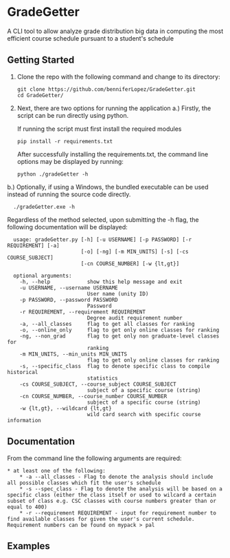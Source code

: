 # GradeGetter
A CLI tool to allow analyze grade distribution big data in computing the most efficient course schedule pursuant to a student's schedule


## Getting Started

1. Clone the repo with the following command and change to its directory:

    ```
    git clone https://github.com/benniferLopez/GradeGetter.git
    cd GradeGetter/
    ```
2. Next, there are two options for running the application
  a.) Firstly, the script can be run directly using python.
  
      If running the script must first install the required modules
      
      ```
      pip install -r requirements.txt
      ```
      
      After successfully installing the requirements.txt, the command line options may be displayed by running:

      ```
      python ./gradeGetter -h
      ```
      
  b.) Optionally, if using a Windows, the bundled executable can be used instead of running the source code directly.
  
      ./gradeGetter.exe -h
      
      
  Regardless of the method selected, upon submitting the -h flag, the following documentation will be displayed:
  
      usage: gradeGetter.py [-h] [-u USERNAME] [-p PASSWORD] [-r REQUIREMENT] [-a]
                            [-o] [-ng] [-m MIN_UNITS] [-s] [-cs COURSE_SUBJECT]
                            [-cn COURSE_NUMBER] [-w {lt,gt}]

      optional arguments:
        -h, --help            show this help message and exit
        -u USERNAME, --username USERNAME
                              User name (unity ID)
        -p PASSWORD, --password PASSWORD
                              Password
        -r REQUIREMENT, --requirement REQUIREMENT
                              Degree audit requirement number
        -a, --all_classes     flag to get all classes for ranking
        -o, --online_only     flag to get only online classes for ranking
        -ng, --non_grad       flag to get only non graduate-level classes for
                              ranking
        -m MIN_UNITS, --min_units MIN_UNITS
                              flag to get only online classes for ranking
        -s, --specific_class  flag to denote specific class to compile historical
                              statistics
        -cs COURSE_SUBJECT, --course_subject COURSE_SUBJECT
                              subject of a specific course (string)
        -cn COURSE_NUMBER, --course_number COURSE_NUMBER
                              subject of a specific course (string)
        -w {lt,gt}, --wildcard {lt,gt}
                              wild card search with specific course information
                              
## Documentation

From the command line the following arguments are required:

    * at least one of the following:
        * -a --all_classes - Flag to denote the analysis should include all possible classes which fit the user's schedule
        * -s --spec_class - Flag to denote the analysis will be based on a specific class (either the class itself or used to wilcard a certain subset of class e.g. CSC classes with course numbers greater than or equal to 400)
        * -r --requirement REQUIREMENT - input for requirement number to find available classes for given the user's current schedule. Requirement numbers can be found on mypack > pal
        
       


## Examples
